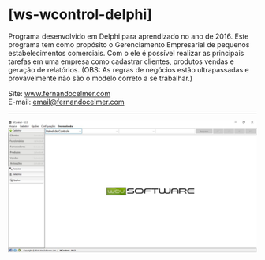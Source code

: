 # [ws-wcontrol-delphi]

Programa desenvolvido em Delphi para aprendizado no ano de 2016. Este programa tem como propósito o Gerenciamento Empresarial de pequenos estabelecimentos comerciais. Com o ele é possível realizar as principais tarefas em uma empresa como cadastrar clientes, produtos vendas e geração de relatórios. (OBS: As regras de negócios estão ultrapassadas e provavelmente não são o modelo correto a se trabalhar.)

Site: www.fernandocelmer.com
</br>
E-mail: email@fernandocelmer.com
________________________________
<p>
<img src="https://github.com/FernandoCelmer/ws-wcontrol-delphi/blob/master/Design/Screns/ws-wcontrol-v25-02.jpg?raw=true"/>
